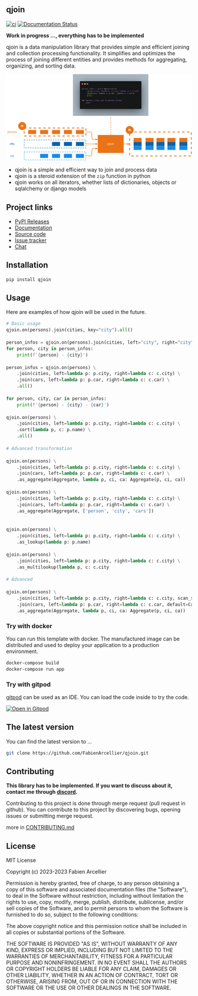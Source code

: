 ## qjoin

[![ci](https://github.com/FabienArcellier/qjoin/actions/workflows/main.yml/badge.svg)](https://github.com/FabienArcellier/qjoin/actions/workflows/main.yml)
[![Documentation Status](https://readthedocs.org/projects/qjoin/badge/?version=latest)](https://qjoin.readthedocs.io/en/latest/?badge=latest)

**Work in progress ..., everything has to be implemented**

qjoin is a data manipulation library that provides simple and efficient joining and collection processing functionality. It simplifies and optimizes the process of joining different entities and provides methods for aggregating, organizing, and sorting data.

![principle diagram](https://github.com/FabienArcellier/qjoin/raw/master/docs/principle.png)

* qjoin is a simple and efficient way to join and process data
* qjoin is a steroid extension of the `zip` function in python
* qjoin works on all iterators, whether lists of dictionaries, objects or sqlalchemy or django models

## Project links

* [PyPI Releases](https://pypi.org/project/qjoin/)
* [Documentation](https://qjoin.readthedocs.io/en/latest/)
* [Source code](https://github.com/FabienArcellier/qjoin)
* [Issue tracker](https://github.com/FabienArcellier/qjoin/issues)
* [Chat](https://discord.gg/nMn9YPRGSY)

## Installation

```bash
pip install qjoin
```

## Usage

Here are examples of how qjoin will be used in the future.

```python
# Basic usage
qjoin.on(persons).join(cities, key="city").all()

person_infos = qjoin.on(persons).join(cities, left="city", right="city").all()
for person, city in person_infos:
    print(f'{person} - {city}')

person_infos = qjoin.on(persons) \
    .join(cities, left=lambda p: p.city, right=lambda c: c.city) \
    .join(cars, left=lambda p: p.car, right=lambda c: c.car) \
    .all()

for person, city, car in person_infos:
    print(f'{person} - {city} - {car}')

qjoin.on(persons) \
    .join(cities, left=lambda p: p.city, right=lambda c: c.city) \
    .sort(lambda p, c: p.name) \
    .all()

# Advanced transformation

qjoin.on(persons) \
    .join(cities, left=lambda p: p.city, right=lambda c: c.city) \
    .join(cars, left=lambda p: p.car, right=lambda c: c.car) \
    .as_aggregate(Aggregate, lambda p, ci, ca: Aggregate(p, ci, ca))

qjoin.on(persons) \
    .join(cities, left=lambda p: p.city, right=lambda c: c.city) \
    .join(cars, left=lambda p: p.car, right=lambda c: c.car) \
    .as_aggregate(Aggregate, ['person', 'city', 'cars'])


qjoin.on(persons) \
    .join(cities, left=lambda p: p.city, right=lambda c: c.city) \
    .as_lookup(lambda p: p.name)

qjoin.on(persons) \
    .join(cities, left=lambda p: p.city, right=lambda c: c.city) \
    .as_multilookup(lambda p, c: c.city

# Advanced

qjoin.on(persons) \
    .join(cities, left=lambda p: p.city, right=lambda c: c.city, scan_strategy=qjoin.RIGHT_LOOKUP)
    .join(cars, left=lambda p: p.car, right=lambda c: c.car, default=Car(car='unknown', constructor='unknown')) \
    .as_aggregate(Aggregate, lambda p, ci, ca: Aggregate(p, ci, ca))
```

### Try with docker

You can run this template with docker. The manufactured image can be distributed and used to deploy your application to a production environment.

```bash
docker-compose build
docker-compose run app
```

### Try with gitpod

[gitpod](https://www.gitpod.io/) can be used as an IDE. You can load the code inside to try the code.

[![Open in Gitpod](https://gitpod.io/button/open-in-gitpod.svg)](https://gitpod.io/#https://github.com/FabienArcellier/qjoin.git)

## The latest version

You can find the latest version to ...

```bash
git clone https://github.com/FabienArcellier/qjoin.git
```

## Contributing

**This library has to be implemented. If you want to discuss about it, contact me through [discord](https://discord.gg/nMn9YPRGSY).**

Contributing to this project is done through merge request (pull request in github). You can contribute to this project by discovering bugs, opening issues or submitting merge request.

more in [CONTRIBUTING.md](./CONTRIBUTING.md)

## License

MIT License

Copyright (c) 2023-2023 Fabien Arcellier

Permission is hereby granted, free of charge, to any person obtaining a copy
of this software and associated documentation files (the "Software"), to deal
in the Software without restriction, including without limitation the rights
to use, copy, modify, merge, publish, distribute, sublicense, and/or sell
copies of the Software, and to permit persons to whom the Software is
furnished to do so, subject to the following conditions:

The above copyright notice and this permission notice shall be included in all
copies or substantial portions of the Software.

THE SOFTWARE IS PROVIDED "AS IS", WITHOUT WARRANTY OF ANY KIND, EXPRESS OR
IMPLIED, INCLUDING BUT NOT LIMITED TO THE WARRANTIES OF MERCHANTABILITY,
FITNESS FOR A PARTICULAR PURPOSE AND NONINFRINGEMENT. IN NO EVENT SHALL THE
AUTHORS OR COPYRIGHT HOLDERS BE LIABLE FOR ANY CLAIM, DAMAGES OR OTHER
LIABILITY, WHETHER IN AN ACTION OF CONTRACT, TORT OR OTHERWISE, ARISING FROM,
OUT OF OR IN CONNECTION WITH THE SOFTWARE OR THE USE OR OTHER DEALINGS IN THE
SOFTWARE.
